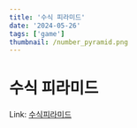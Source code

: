 ```yaml
---
title: '수식 피라미드'
date: '2024-05-26'
tags: ['game']
thumbnail: /number_pyramid.png
---
```


# 수식 피라미드





Link: [수식피라미드](https://number-pyramid.ilez.xyz)